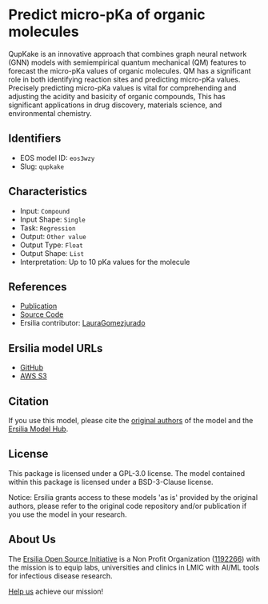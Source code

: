 # Predict micro-pKa of organic molecules

QupKake is an innovative approach that combines graph neural network (GNN) models with semiempirical quantum mechanical (QM) features to forecast the micro-pKa values of organic molecules. QM has a significant role in both identifying reaction sites and predicting micro-pKa values. Precisely predicting micro-pKa values is vital for comprehending and adjusting the acidity and basicity of organic compounds, This has significant applications in drug discovery, materials science, and environmental chemistry.

## Identifiers

* EOS model ID: `eos3wzy`
* Slug: `qupkake`

## Characteristics

* Input: `Compound`
* Input Shape: `Single`
* Task: `Regression`
* Output: `Other value`
* Output Type: `Float`
* Output Shape: `List`
* Interpretation: Up to 10 pKa values for the molecule

## References

* [Publication](https://doi.org/10.1021/acs.jctc.4c00328)
* [Source Code](https://github.com/hutchisonlab/QupKake)
* Ersilia contributor: [LauraGomezjurado](https://github.com/LauraGomezjurado)

## Ersilia model URLs
* [GitHub](https://github.com/ersilia-os/eos3wzy)
* [AWS S3](https://ersilia-models-zipped.s3.eu-central-1.amazonaws.com/eos3wzy.zip)

## Citation

If you use this model, please cite the [original authors](https://doi.org/10.1021/acs.jctc.4c00328) of the model and the [Ersilia Model Hub](https://github.com/ersilia-os/ersilia/blob/master/CITATION.cff).

## License

This package is licensed under a GPL-3.0 license. The model contained within this package is licensed under a BSD-3-Clause license.

Notice: Ersilia grants access to these models 'as is' provided by the original authors, please refer to the original code repository and/or publication if you use the model in your research.

## About Us

The [Ersilia Open Source Initiative](https://ersilia.io) is a Non Profit Organization ([1192266](https://register-of-charities.charitycommission.gov.uk/charity-search/-/charity-details/5170657/full-print)) with the mission is to equip labs, universities and clinics in LMIC with AI/ML tools for infectious disease research.

[Help us](https://www.ersilia.io/donate) achieve our mission!